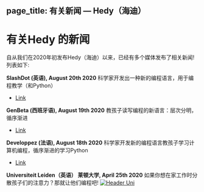 page_title: 有关新闻 — Hedy（海迪）
---
# 有关Hedy 的新闻
自从我们在2020年初发布Hedy（海迪）以来，已经有多个媒体发布了相关新闻! 列表如下:

**SlashDot (英语), August 20th 2020**
科学家开发出一种新的编程语言，用于编程教学（和Python）
* [Link](https://news.slashdot.org/story/20/08/17/024248/scientist-proposes-a-new-programming-language-for-teaching-coding-and-python)

**GenBeta (西班牙语), August 19th 2020**
教孩子读写编程的新语言：层次分明，循序渐进
* [Link](https://www.genbeta.com/desarrollo/nuevo-lenguaje-para-ensenar-programacion-a-ninos-como-se-ensena-a-leer-escribir-forma-gradual-niveles)

**Developpez (法语), August 18th 2020**
科学家开发新的编程语言教孩子学习计算机编程，循序渐进的学习Python
* [Link](https://programmation.developpez.com/actu/308095/Une-scientifique-propose-un-nouveau-langage-de-programmation-pour-enseigner-aux-enfants-le-codage-informatique-au-travers-d-une-approche-graduelle-implementee-en-Python-sur-13-paliers/)

**Universiteit Leiden（英语） 莱顿大学, April 25th 2020**
如果你想在家工作时分散孩子们的注意力？那就让他们编程吧!
[![Header Uni](images/UniLeiden-EN.png "Header Uni")](https://www.universiteitleiden.nl/en/news/2020/03/looking-to-distract-the-kids-while-you-work-from-home-get-them-programming)
